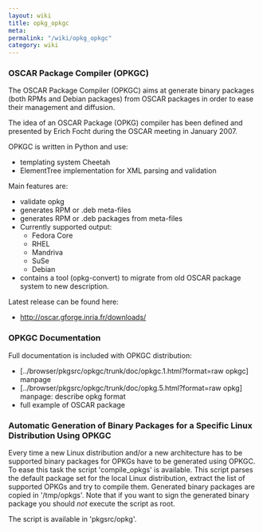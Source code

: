 ```yaml
---
layout: wiki
title: opkg_opkgc
meta: 
permalink: "/wiki/opkg_opkgc"
category: wiki
---
```

<!-- Name: opkg_opkgc -->
<!-- Version: 6 -->
<!-- Author: bli -->

### OSCAR Package Compiler (OPKGC)

The OSCAR Package Compiler (OPKGC) aims at generate binary packages (both RPMs and Debian packages) from OSCAR packages
in order to ease their management and diffusion.

The idea of an OSCAR Package (OPKG) compiler has been defined and presented by Erich Focht during the OSCAR meeting in January 2007.

OPKGC is written in Python and use:
 * templating system Cheetah
 * ElementTree implementation for XML parsing and validation

Main features are:
 * validate opkg
 * generates RPM or .deb meta-files
 * generates RPM or .deb packages from meta-files
 * Currently supported output:
   * Fedora Core
   * RHEL
   * Mandriva
   * SuSe
   * Debian
 * contains a tool (opkg-convert) to migrate from old OSCAR package system to new description.

Latest release can be found here:
 * http://oscar.gforge.inria.fr/downloads/

### OPKGC Documentation

Full documentation is included with OPKGC distribution:
 * [../browser/pkgsrc/opkgc/trunk/doc/opkgc.1.html?format=raw opkgc] manpage
 * [../browser/pkgsrc/opkgc/trunk/doc/opkg.5.html?format=raw opkg] manpage: describe opkg format
 * full example of OSCAR package

### Automatic Generation of Binary Packages for a Specific Linux Distribution Using OPKGC

Every time a new Linux distribution and/or a new architecture has to be supported binary packages for OPKGs have to be generated using OPKGC. To ease this task the script 'compile_opkgs' is available. This script parses the default package set for the local Linux distribution, extract the list of supported OPKGs and try to compile them.
Generated binary packages are copied in '/tmp/opkgs'. Note that if you want to sign the generated binary package you should _not_ execute the script as root.

The script is available in 'pkgsrc/opkg'.